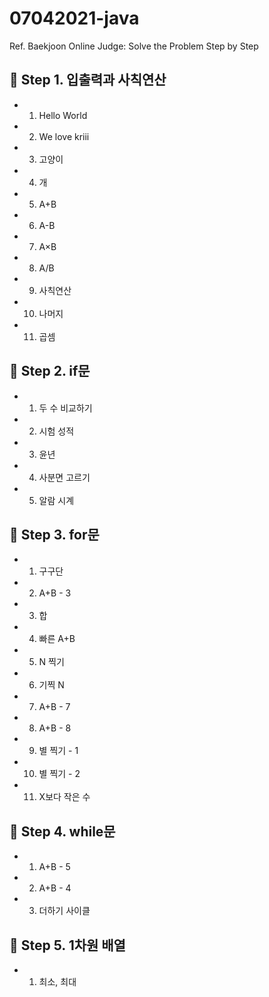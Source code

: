 # 07042021-java
Ref. Baekjoon Online Judge: Solve the Problem Step by Step

## :loudspeaker: Step 1. 입출력과 사칙연산
- 1. Hello World
- 2. We love kriii
- 3. 고양이
- 4. 개
- 5. A+B
- 6. A-B
- 7. A×B
- 8. A/B
- 9. 사칙연산
- 10. 나머지
- 11. 곱셈

## :loudspeaker: Step 2. if문
- 1. 두 수 비교하기
- 2. 시험 성적
- 3. 윤년
- 4. 사분면 고르기
- 5. 알람 시계

## :loudspeaker: Step 3. for문
- 1. 구구단
- 2. A+B - 3
- 3. 합
- 4. 빠른 A+B
- 5. N 찍기
- 6. 기찍 N
- 7. A+B - 7
- 8. A+B - 8
- 9. 별 찍기 - 1
- 10. 별 찍기 - 2
- 11. X보다 작은 수

## :loudspeaker: Step 4. while문
- 1. A+B - 5
- 2. A+B - 4
- 3. 더하기 사이클

## :loudspeaker: Step 5. 1차원 배열
- 1. 최소, 최대